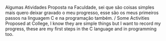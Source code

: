 Algumas Atividades Proposta na Faculdade, sei que são coisas simples mais quero deixar gravado o meu progresso, esse são os meus primeiros passos na linguagem C e na programação também. / Some Activities Proposed at College, I know they are simple things but I want to record my progress, these are my first steps in the C language and in programming too.
